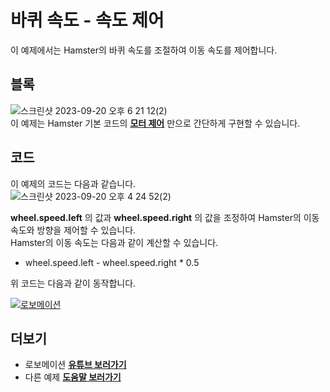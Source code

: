 # 바퀴 속도 - 속도 제어  
이 예제에서는 Hamster의 바퀴 속도를 조절하여 이동 속도를 제어합니다.  

## 블록  
![스크린샷 2023-09-20 오후 6 21 12(2)](https://github.com/RoboidStudioLAB/Hamster-S/assets/145521931/3d5906dc-e03b-4214-b8e2-27cfaa87dc6d)  
이 예제는 Hamster 기본 코드의 **[모터 제어]()** 만으로 간단하게 구현할 수 있습니다.  
  
## 코드    
이 예제의 코드는 다음과 같습니다.  
![스크린샷 2023-09-20 오후 4 24 52(2)](https://github.com/RoboidStudioLAB/Hamster-S/assets/145521931/ef31655a-95df-4d3b-8158-7f00a6d1f6f7)  

**wheel.speed.left** 의 값과 **wheel.speed.right** 의 값을 조정하여 Hamster의 이동 속도와 방향을 제어할 수 있습니다.  
Hamster의 이동 속도는 다음과 같이 계산할 수 있습니다.  
- wheel.speed.left - wheel.speed.right * 0.5  
  
위 코드는 다음과 같이 동작합니다.  
  
[![로보메이션](https://img.youtube.com/vi/89ZDSr-cQtE/0.jpg)](https://youtu.be/89ZDSr-cQtE?t=0s)  

## 더보기
- 로보메이션 **[유튜브 보러가기](https://youtu.be/89ZDSr-cQtE)**  
- 다른 예제 **[도움말 보러가기](https://github.com/RoboidStudioLAB/Hamster-S/edit/main/example/Help/KR)**  
